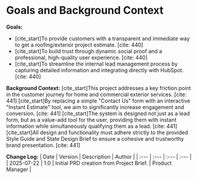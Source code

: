 # Goals and Background Context
**Goals:**
* [cite_start]To provide customers with a transparent and immediate way to get a roofing/exterior project estimate. [cite: 440]
* [cite_start]To build trust through dynamic social proof and a professional, high-quality user experience. [cite: 440]
* [cite_start]To streamline the internal lead management process by capturing detailed information and integrating directly with HubSpot. [cite: 440]

**Background Context:**
[cite_start]This project addresses a key friction point in the customer journey for home and commercial exterior services. [cite: 441] [cite_start]By replacing a simple "Contact Us" form with an interactive "Instant Estimate" tool, we aim to significantly increase engagement and conversion. [cite: 441] [cite_start]The system is designed not just as a lead form, but as a value-add tool for the user, providing them with instant information while simultaneously qualifying them as a lead. [cite: 441] [cite_start]All design and functionality must adhere strictly to the provided Style Guide and State Design Brief to ensure a cohesive and trustworthy brand presentation. [cite: 441]

**Change Log:**
| Date | Version | Description | Author |
| :--- | :--- | :--- | :--- |
| 2025-07-22 | 1.0 | Initial PRD creation from Project Brief. | Product Manager |
